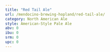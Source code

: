```yaml
---
title: "Red Tail Ale"
url: /mendocino-brewing-hopland/red-tail-ale/
category: North American Ale
style: American-Style Pale Ale
abv: 0
ibu: 0
srm: 0
upc: 0
---
```


